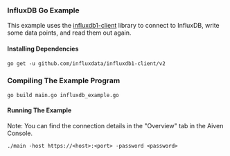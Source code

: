 ### InfluxDB Go Example

This example uses the [influxdb1-client](https://github.com/influxdata/influxdb1-client) library to connect to InfluxDB, write some data points, and read them out again.

#### Installing Dependencies  

```
go get -u github.com/influxdata/influxdb1-client/v2
```

### Compiling The Example Program

```
go build main.go influxdb_example.go
```

#### Running The Example
Note: You can find the connection details in the "Overview" tab in the Aiven Console.
```
./main -host https://<host>:<port> -password <password>
```

